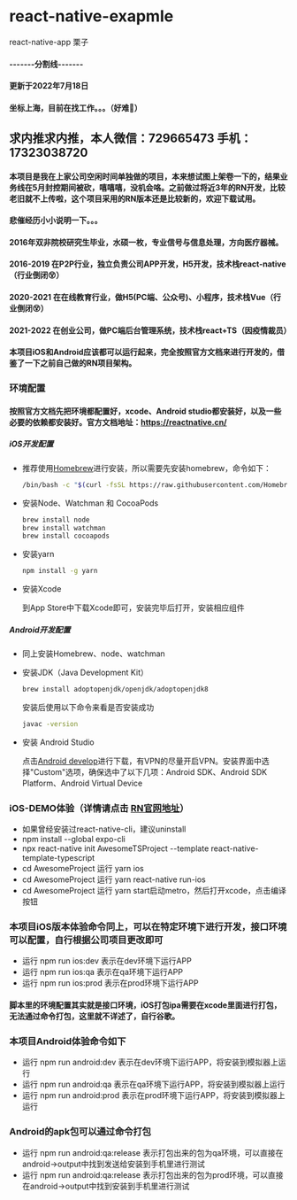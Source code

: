 # react-native-exapmle

react-native-app 栗子

#### -------分割线-------
#### 更新于2022年7月18日
#### 坐标上海，目前在找工作。。。（好难🤣）
## 求内推求内推，本人微信：729665473  手机：17323038720
#### 本项目是我在上家公司空闲时间单独做的项目，本来想试图上架卷一下的，结果业务线在5月封控期间被砍，嘻嘻嘻，没机会咯。之前做过将近3年的RN开发，比较老旧就不上传啦，这个项目采用的RN版本还是比较新的，欢迎下载试用。
#### 悲催经历小小说明一下。。。
#### 2016年双非院校研究生毕业，水硕一枚，专业信号与信息处理，方向医疗器械。
#### 2016-2019 在P2P行业，独立负责公司APP开发，H5开发，技术栈react-native（行业倒闭😵）
#### 2020-2021 在在线教育行业，做H5(PC端、公众号)、小程序，技术栈Vue（行业倒闭😵）
#### 2021-2022 在创业公司，做PC端后台管理系统，技术栈react+TS（因疫情裁员）
#### 本项目iOS和Android应该都可以运行起来，完全按照官方文档来进行开发的，借鉴了一下之前自己做的RN项目架构。

### 环境配置
#### 按照官方文档先把环境都配置好，xcode、Android studio都安装好，以及一些必要的依赖都安装好。官方文档地址：https://reactnative.cn/
##### iOS开发配置

- 推荐使用[Homebrew](https://brew.sh/index_zh-cn)进行安装，所以需要先安装homebrew，命令如下：

  ```bash
  /bin/bash -c "$(curl -fsSL https://raw.githubusercontent.com/Homebrew/install/HEAD/install.sh)"
  ```

- 安装Node、Watchman 和 CocoaPods

  ```bash
  brew install node
  brew install watchman
  brew install cocoapods
  ```

- 安装yarn

  ```bash
  npm install -g yarn
  ```

- 安装Xcode

  到App Store中下载Xcode即可，安装完毕后打开，安装相应组件

##### Android开发配置

- 同上安装Homebrew、node、watchman

- 安装JDK（Java Development Kit）

  ```bash
  brew install adoptopenjdk/openjdk/adoptopenjdk8
  ```

  安装后使用以下命令来看是否安装成功

  ```bash
  javac -version
  ```

- 安装 Android Studio

  点击[Android develop](https://developer.android.google.cn/studio/)进行下载，有VPN的尽量开启VPN。安装界面中选择"Custom"选项，确保选中了以下几项：Android SDK、Android  SDK Platform、Android  Virtual  Device

### iOS-DEMO体验（详情请点击 [RN官网地址](https://reactnative.cn/)）

- 如果曾经安装过react-native-cli，建议uninstall
- npm install --global expo-cli
- npx react-native init AwesomeTSProject --template react-native-template-typescript
- cd AwesomeProject 运行 yarn ios
- cd AwesomeProject 运行 yarn react-native run-ios
- cd AwesomeProject 运行 yarn start启动metro，然后打开xcode，点击编译按钮

### 本项目iOS版本体验命令同上，可以在特定环境下进行开发，接口环境可以配置，自行根据公司项目更改即可
- 运行 npm run ios:dev 表示在dev环境下运行APP
- 运行 npm run ios:qa 表示在qa环境下运行APP
- 运行 npm run ios:prod 表示在prod环境下运行APP
#### 脚本里的环境配置其实就是接口环境，iOS打包ipa需要在xcode里面进行打包，无法通过命令打包，这里就不详述了，自行谷歌。

### 本项目Android体验命令如下
- 运行 npm run android:dev 表示在dev环境下运行APP，将安装到模拟器上运行
- 运行 npm run android:qa 表示在qa环境下运行APP，将安装到模拟器上运行
- 运行 npm run android:prod 表示在prod环境下运行APP，将安装到模拟器上运行
### Android的apk包可以通过命令打包
- 运行 npm run android:qa:release 表示打包出来的包为qa环境，可以直接在android->output中找到发送给安装到手机里进行测试
- 运行 npm run android:qa:release 表示打包出来的包为prod环境，可以直接在android->output中找到安装到手机里进行测试



